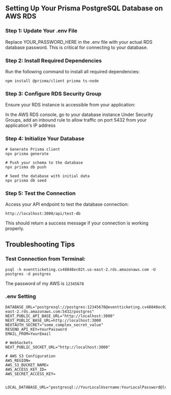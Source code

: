 ## Setting Up Your Prisma PostgreSQL Database on AWS RDS

### Step 1: Update Your .env File

Replace YOUR_PASSWORD_HERE in the .env file with your actual RDS database password. This is critical for connecting to your database.

### Step 2: Install Required Dependencies

Run the following command to install all required dependencies:

```
npm install @prisma/client prisma ts-node
```

### Step 3: Configure RDS Security Group

Ensure your RDS instance is accessible from your application:

In the AWS RDS console, go to your database instance
Under Security Groups, add an inbound rule to allow traffic on port 5432 from your application's IP address

### Step 4: Initialize Your Database

```
# Generate Prisma client
npx prisma generate

# Push your schema to the database
npx prisma db push

# Seed the database with initial data
npx prisma db seed
```

### Step 5: Test the Connection

Access your API endpoint to test the database connection:

```
http://localhost:3000/api/test-db
```

This should return a success message if your connection is working properly.

## Troubleshooting Tips

### Test Connection from Terminal:

```
psql -h eventticketing.cv48848ec02t.us-east-2.rds.amazonaws.com -U postgres -d postgres
```

The password of my AWS is `12345678`

### .env Setting

```
DATABASE_URL="postgresql://postgres:12345678@eventticketing.cv48848ec02t.us-east-2.rds.amazonaws.com:5432/postgres"
NEXT_PUBLIC_API_BASE_URL="http://localhost:3000"
NEXT_PUBLIC_BASE_URL=http://localhost:3000
NEXTAUTH_SECRET="some_complex_secret_value"
RESEND_API_KEY=YourPassword
EMAIL_FROM=YourEmail

# WebSockets
NEXT_PUBLIC_SOCKET_URL="http://localhost:3000"

# AWS S3 Configuration
AWS_REGION= 
AWS_S3_BUCKET_NAME=
AWS_ACCESS_KEY_ID=
AWS_SECRET_ACCESS_KEY=


LOCAL_DATABASE_URL="postgresql://YourLocalUsername:YourLocalPassword@localhost:5432/postgres"
```

